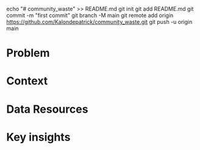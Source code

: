 echo "# community_waste" >> README.md
git init
git add README.md
git commit -m "first commit"
git branch -M main
git remote add origin https://github.com/Kalondepatrick/community_waste.git
git push -u origin main

# Problem
# Context
# Data Resources
# Key insights
